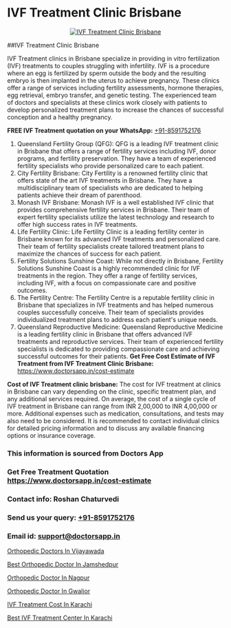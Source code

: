 # IVF Treatment Clinic Brisbane

<p align="center">
  <a href="https://doctorsapp.in/treatment/ivf-treatment">
    <img src="https://doctorsapp.co.in/uploads/treatment_image/ICSI.jpg" alt="IVF Treatment Clinic Brisbane">
  </a>
</p>
##IVF Treatment Clinic Brisbane

IVF Treatment clinics in Brisbane specialize in providing in vitro fertilization (IVF) treatments to couples struggling with infertility. IVF is a procedure where an egg is fertilized by sperm outside the body and the resulting embryo is then implanted in the uterus to achieve pregnancy. These clinics offer a range of services including fertility assessments, hormone therapies, egg retrieval, embryo transfer, and genetic testing. The experienced team of doctors and specialists at these clinics work closely with patients to develop personalized treatment plans to increase the chances of successful conception and a healthy pregnancy.

**FREE IVF Treatment quotation on your WhatsApp:**  [+91-8591752176](https://api.whatsapp.com/send?phone=8591752176)

1) Queensland Fertility Group (QFG): QFG is a leading IVF treatment clinic in Brisbane that offers a range of fertility services including IVF, donor programs, and fertility preservation. They have a team of experienced fertility specialists who provide personalized care to each patient.
2) City Fertility Brisbane: City Fertility is a renowned fertility clinic that offers state of the art IVF treatments in Brisbane. They have a multidisciplinary team of specialists who are dedicated to helping patients achieve their dream of parenthood.
3) Monash IVF Brisbane: Monash IVF is a well established IVF clinic that provides comprehensive fertility services in Brisbane. Their team of expert fertility specialists utilize the latest technology and research to offer high success rates in IVF treatments.
4) Life Fertility Clinic: Life Fertility Clinic is a leading fertility center in Brisbane known for its advanced IVF treatments and personalized care. Their team of fertility specialists create tailored treatment plans to maximize the chances of success for each patient.
5) Fertility Solutions Sunshine Coast: While not directly in Brisbane, Fertility Solutions Sunshine Coast is a highly recommended clinic for IVF treatments in the region. They offer a range of fertility services, including IVF, with a focus on compassionate care and positive outcomes.
6) The Fertility Centre: The Fertility Centre is a reputable fertility clinic in Brisbane that specializes in IVF treatments and has helped numerous couples successfully conceive. Their team of specialists provides individualized treatment plans to address each patient's unique needs.
7) Queensland Reproductive Medicine: Queensland Reproductive Medicine is a leading fertility clinic in Brisbane that offers advanced IVF treatments and reproductive services. Their team of experienced fertility specialists is dedicated to providing compassionate care and achieving successful outcomes for their patients.
**Get Free Cost Estimate of IVF Treatment from IVF Treatment Clinic Brisbane:** https://www.doctorsapp.in/cost-estimate

**Cost of IVF Treatment clinic brisbane:**
The cost for IVF treatment at clinics in Brisbane can vary depending on the clinic, specific treatment plan, and any additional services required. On average, the cost of a single cycle of IVF treatment in Brisbane can range from INR 2,00,000 to INR 4,00,000 or more. Additional expenses such as medication, consultations, and tests may also need to be considered. It is recommended to contact individual clinics for detailed pricing information and to discuss any available financing options or insurance coverage.

### This information is sourced from Doctors App 
### Get Free Treatment Quotation https://www.doctorsapp.in/cost-estimate
### Contact info: Roshan Chaturvedi 
### Send us your query: [+91-8591752176](https://api.whatsapp.com/send?phone=8591752176) 
### Email id: support@doctorsapp.in

[Orthopedic Doctors In Vijayawada](https://www.linkedin.com/pulse/orthopedic-doctors-vijayawada-doctorsapp-united-arab-emirates-k9rme?trackingId=4m%2FFnXK3zpjIJmafqNBopg%3D%3D&lipi=urn%3Ali%3Apage%3Ad_flagship3_company_admin%3BSXrbBuk4SwWZ8nIcZ2zSvw%3D%3D)

[Best Orthopedic Doctor In Jamshedpur](https://www.linkedin.com/pulse/best-orthopedic-doctor-jamshedpur-doctorsapp-chittagong-p10re?trackingId=5WZ7tEx9f0iVijXntCTaUw%3D%3D&lipi=urn%3Ali%3Apage%3Ad_flagship3_company_admin%3BUjs5mcUZR9ewYOKOFkpg2w%3D%3D)

[Orthopedic Doctor In Nagpur](https://medium.com/@vimalrana22/orthopedic-doctor-in-nagpur-fb86f7f294aa)

[Orthopedic Doctor In Gwalior](https://medium.com/@vimalrana22/orthopedic-doctor-in-gwalior-db56315fa585)

[IVF Treatment Cost In Karachi](https://doctors-apps.github.io/doctorsapp/ivf-treatment-cost-in-karachi)

[Best IVF Treatment Center In Karachi](https://doctors-apps.github.io/doctorsapp/best-ivf-treatment-center-in-karachi)

